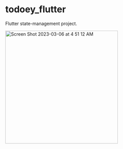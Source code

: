 # todoey_flutter

Flutter state-management project.


<img width="354" alt="Screen Shot 2023-03-06 at 4 51 12 AM" src="https://user-images.githubusercontent.com/72058376/222985248-dcf3bfdf-f53c-45c3-9d8f-6b51980b9e50.png">
